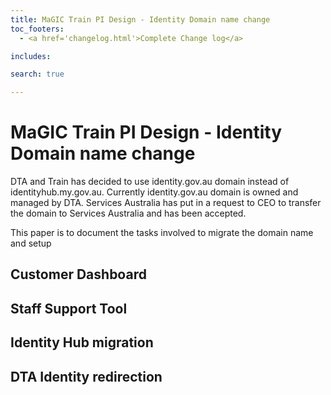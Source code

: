 ```yaml
---
title: MaGIC Train PI Design - Identity Domain name change
toc_footers: 
  - <a href='changelog.html'>Complete Change log</a>

includes: 

search: true

---
```


# MaGIC Train PI Design - Identity Domain name change
DTA and Train has decided to use identity.gov.au domain instead of identityhub.my.gov.au. Currently identity.gov.au domain is owned  and managed by DTA. Services Australia has put in a request to CEO to transfer the domain to Services Australia and has been accepted. 

This paper is to document the tasks involved to migrate the domain name and setup 

## Customer Dashboard 

## Staff Support Tool

## Identity Hub migration 

## DTA Identity redirection 
